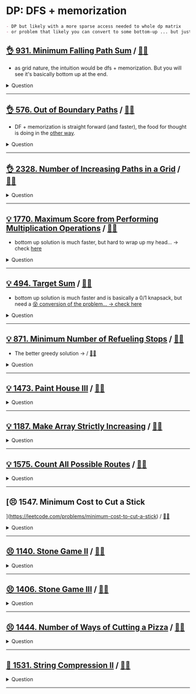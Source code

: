 # DP: DFS + memorization

```markdown
- DP but likely with a more sparse access needed to whole dp matrix
- or problem that likely you can convert to some bottom-up ... but just hard to think of
```

## [:ok_hand: 931. Minimum Falling Path Sum](https://leetcode.com/problems/minimum-falling-path-sum/description/) / [:man_technologist:](minimum_falling_path_sum.h)

- as grid nature, the intuition would be dfs + memorization. But you will see it's basically bottom up at the end.

<details><summary markdown="span">Question</summary>

```markdown
Given an n x n array of integers matrix, return the minimum sum of
any falling path through matrix.

A falling path starts at any element in the first row and chooses the element
in the next row that is either directly below or diagonally left/right.

Specifically, the next element from position (row, col) will be
(row + 1, col - 1), (row + 1, col), or (row + 1, col + 1).

Input: matrix = [[2,1,3],
                 [6,5,4],
                 [7,8,9]]
Output: 13
Explanation: There are two falling paths with a minimum sum
1->5->7  / 1->4->8
```

</details>

------------------------------------------------------------------------------

## [:ok_hand: 576. Out of Boundary Paths](https://leetcode.com/problems/out-of-boundary-paths/) / [:man_technologist:](out_of_bound_path_sol1.h)

- DF + memorization is straight forward (and faster), the food for thought is doing in the [other way](out_of_bound_path_sol2.h).

<details><summary markdown="span">Question</summary>

```markdown
There is an m x n grid with a ball.
- The ball is initially at the position [`startRow`, `startColumn`].
- You are allowed to move the ball to one of the four adjacent cells in the grid
  - (possibly out of the grid crossing the grid boundary).
- You can apply at most `maxMove` moves to the ball.

Given the five integers `m`, `n`, `maxMove`, `startRow`, `startColumn`
return the number of paths to move the ball out of the grid boundary.

Since the answer can be very large, return it modulo 10^9 + 7.
```

</details>

------------------------------------------------------------------------------

## [:ok_hand: 2328. Number of Increasing Paths in a Grid](https://leetcode.com/problems/number-of-increasing-paths-in-a-grid) / [:man_technologist:](number_of_increasing_paths_in_a_grid.h)

<details><summary markdown="span">Question</summary>

```markdown
You are given an m x n integer matrix grid, where you can move from a cell to
any adjacent cell in all 4 directions.

Return the number of strictly increasing paths in the grid such that you can
start from any cell and end at any cell.

Since the answer can be very large, return it modulo 10^9 + 7.

Input: grid = [[1,1],[3,4]]
Output: 8
Explanation: The strictly increasing paths are:
- Paths with length 1: [1], [1], [3], [4].
- Paths with length 2: [1 -> 3], [1 -> 4], [3 -> 4].
- Paths with length 3: [1 -> 3 -> 4].
The total number of paths is 4 + 3 + 1 = 8.
```

</details>

------------------------------------------------------------------------------

## [:bulb: 1770. Maximum Score from Performing Multiplication Operations](https://leetcode.com/problems/maximum-score-from-performing-multiplication-operations/) / [:man_technologist:](max_score_from_mul_ops.h)

- bottom up solution is much faster, but hard to wrap up my head... -> check [here](max_score_from_mul_ops_bottom_up.h)

<details><summary markdown="span">Question</summary>

```markdown
You are given two integer arrays
- nums of size n
- multipliers of size m
- where n >= m.

You begin with a score of 0.
You want to perform exactly m operations.

On the ith operation (1-indexed), you will:
- Choose one integer x from either the start or the end of the array nums.
- Add multipliers[i] * x to your score.
- Remove x from the array nums.
- Return the maximum score after performing m operations.

Input: nums = [1,2,3], multipliers = [3,2,1]
Output: 14
Explanation: An optimal solution is as follows:
- Choose from the end, [1,2,3], adding 3 * 3 = 9 to the score.
- Choose from the end, [1,2], adding 2 * 2 = 4 to the score.
- Choose from the end, [1], adding 1 * 1 = 1 to the score.
The total score is 9 + 4 + 1 = 14.
```

</details>

------------------------------------------------------------------------------

## [:bulb: 494. Target Sum](https://leetcode.com/problems/target-sum/) / [:man_technologist:](target_sum_dfs.h)

- bottom up solution is much faster and is basically a 0/1 knapsack, but need a [:dizzy_face: conversion of the problem... -> check here](../dp_01_knapsack/target_sum_bottom_up.h)

<details><summary markdown="span">Question</summary>

```markdown
You are given an integer array nums and an integer target.

You want to build an expression out of nums by adding one of the symbols '+' and
'-' before each integer in nums and then concatenate all the integers.

For example, if `nums = [2, 1]`, you can add a '+' before 2 and a '-' before 1
and concatenate them to build the expression "+2-1".

Return the number of different expressions that you can build, which evaluates
to target.

Input: nums = [1,1,1,1,1], target = 3
Output: 5

Explanation: There are 5 ways to assign symbols to make the sum of nums be target 3.
-1 + 1 + 1 + 1 + 1 = 3
+1 - 1 + 1 + 1 + 1 = 3
+1 + 1 - 1 + 1 + 1 = 3
+1 + 1 + 1 - 1 + 1 = 3
+1 + 1 + 1 + 1 - 1 = 3
```

</details>

------------------------------------------------------------------------------

## [:bulb: 871. Minimum Number of Refueling Stops](https://leetcode.com/problems/minimum-number-of-refueling-stops/) / [:man_technologist:](min_of_refueling_stops.h)

- The better greedy solution -> / [:man_technologist:](../greedy/min_of_refueling_stops_greedy.h)

<details><summary markdown="span">Question</summary>

```markdown
- A car travels from a starting position to a destination `target`

- There are gas stations along the way.
- The gas stations are represented as an array stations where
  - stations[i] = [position_i, fuel_i]
  - indicates that the ith gas station is position_i miles east of the starting
    position and has fuel_i liters of gas.

- The car has infinite tank of gas, which initially has `startFuel` in it.
- It uses one unit of gas per one mile that it drives.
- When the car reaches a gas station, it may stop and refuel, transferring all
  the gas from the station into the car.

- Return the minimum number of refueling stops the car must make in order to
 reach its destination. If it cannot reach the destination, return -1.
- Note that if the car reaches a gas station with 0 fuel left, the car can still
  refuel there.
- If the car reaches the destination with 0 fuel left, it is still considered to
  have arrived.

Input: target = 100, startFuel = 10, stations = [[10,60],[20,30],[30,30],[60,40]]
Output: 2
start with 10
drive to position 10, expending 10, refuel 60
drive from position 10 to position 60, 10 gas remains, then add the fuel 40
then we can arrive the target 100. We made 2 stops in total.

```

</details>

------------------------------------------------------------------------------

## [:bulb: 1473. Paint House III](https://leetcode.com/problems/paint-house-iii/) / [:man_technologist:](paint_house_iii.h)

<details><summary markdown="span">Question</summary>

```markdown
- There is a row of m houses in a small city
    - each house must be painted with one of the n colors (labeled from 1 to n)
    - some houses that have been painted (non-zero color) not be painted again.

- A neighborhood is a maximal group of continuous houses with the same color.
    - For example: houses = [1,2,2,3,3,2,1,1] contains 5 neighborhoods
      `[{1}, {2,2}, {3,3}, {2}, {1,1}].`
- Given an array houses, an m x n matrix cost and an integer `target` where:
    - houses[i]: is the color of the house i, 0 if the house is not painted yet.
    - cost[i][j]: is the cost of paint the house i with the color j + 1.
- Return the minimum cost of painting all the remaining houses in such a way
  that there are exactly `target` neighborhoods.
  - If it is not possible, return -1.

Input: houses = [0,0,0,0,0],
       cost = [[1,10],[10,1],[10,1],[1,10],[5,1]], m = 5, n = 2, target = 3

Output: 9
Explanation: Paint houses of this way [1,2,2,1,1]
- This array contains target = 3 neighborhoods, [{1}, {2,2}, {1,1}].
- Cost of paint all houses (1 + 1 + 1 + 1 + 5) = 9.
```

</details>

------------------------------------------------------------------------------

## [:bulb: 1187. Make Array Strictly Increasing](https://leetcode.com/problems/make-array-strictly-increasing) / [:man_technologist:](make_arr_strictly_increasing.h)

<details><summary markdown="span">Question</summary>

```markdown
Given two integer arrays arr1 and arr2, return the minimum number of operations
(possibly zero) needed to make arr1 strictly increasing.

In one operation, you can choose two indices 0 <= i < arr1.length and
0 <= j < arr2.length and do the assignment arr1[i] = arr2[j].

If there is no way to make arr1 strictly increasing, return -1.

Input: arr1 = [1,5,3,6,7], arr2 = [4,3,1]
Output: 2
Explanation: Replace 5 with 3 and then replace 3 with 4. arr1 = [1, 3, 4, 6, 7].

Input: arr1 = [1,5,3,6,7], arr2 = [1,6,3,3]
Output: -1
Explanation: You can't make arr1 strictly increasing.
```

</details>

------------------------------------------------------------------------------

## [:bulb: 1575. Count All Possible Routes](https://leetcode.com/problems/count-all-possible-routes) / [:man_technologist:](count_all_possible_routes.h)

<details><summary markdown="span">Question</summary>

```markdown
You are given an array of distinct positive integers locations where locations[i] represents the position of city i. You are also given integers start, finish and fuel representing the starting city, ending city, and the initial amount of fuel you have, respectively.

At each step, if you are at city i, you can pick any city j such that j != i and 0 <= j < locations.length and move to city j. Moving from city i to city j reduces the amount of fuel you have by |locations[i] - locations[j]|. Please notice that |x| denotes the absolute value of x.

Notice that fuel cannot become negative at any point in time, and that you are allowed to visit any city more than once (including start and finish).

Return the count of all possible routes from start to finish. Since the answer may be too large, return it modulo 10^9 + 7.

Input: locations = [2,3,6,8,4], start = 1, finish = 3, fuel = 5
Output: 4
Explanation: The following are all possible routes, each uses 5 units of fuel:
1(@3) -> 3(@8)
1(@3) -> 2(@6) -> 3(@8)
1(@3) -> 4(@4) -> 3(@8)
1(@3) -> 4(@4) -> 2(@6) -> 3(@8)
```

</details>

------------------------------------------------------------------------------


## [:persevere: 1547. Minimum Cost to Cut a Stick
](https://leetcode.com/problems/minimum-cost-to-cut-a-stick) / [:man_technologist:](min_cost_to_cut_a_stick.h)

<details><summary markdown="span">Question</summary>

```markdown
Given a wooden stick of length n units.

The stick is labelled from 0 to n.

Given an integer array cuts where cuts[i] denotes a position you should perform
a cut at.

You should perform the cuts in order, you can change the order of the cuts as
you wish.

The cost of one cut is the length of the stick to be cut, the total cost is the
sum of costs of all cuts.

When you cut a stick, it will be split into two smaller sticks (i.e. the sum of
their lengths is the length of the stick before the cut).


Return the minimum total cost of the cuts.


Input: n = 7, cuts = [1,3,4,5]
Output: 16

say (x, y) is stick's starting and endpoint

(0, 7) -> cut 3 (cost 7 - 0 = 7) => (0, 3) (3, 7)
       -> cut 5 (cost 7 - 3 = 4) => (0, 3) (3, 5) (5, 7)
       -> cut 1 (cost 3 - 0 = 3) => (0, 1) (1, 3) (3, 5) (5, 7)
       -> cut 4 (cost 5 - 3 = 2) => (0, 1) (1, 3) (3, 4) (4, 5) (5, 7)
       -> total: 7 + 4 + 3 + 2 = 16

(0, 7) -> cut 1 (cost 7 - 0 = 7) => (0, 1) (1, 7)
       -> cut 3 (cost 7 - 1 = 6) => (0, 1) (1, 3) (3, 7)
       -> cut 4 (cost 5 - 3 = 2) => (0, 1) (1, 3) (3, 4) (4, 7)
       -> cut 5 (cost 7 - 4 = 3) => (0, 1) (1, 3) (3, 4) (4, 5) (5, 7)
       -> total: 7 + 6 + 2 + 3 = 18

```

</details>

------------------------------------------------------------------------------

## [:persevere: 1140. Stone Game II](https://leetcode.com/problems/stone-game-ii) / [:man_technologist:](stone_game_ii.h)

<details><summary markdown="span">Question</summary>

```markdown
Alice and Bob continue their games with piles of stones.

There are a number of piles arranged in a row, and each pile has a positive integer number of stones piles[i].

The objective of the game is to end with the most stones.

Alice and Bob take turns, with Alice starting first.  Initially, M = 1.

On each player's turn, that player can
- take all the stones in the first X remaining piles, where 1 <= X <= 2M.
- Then, we set M = max(M, X).

- The game continues until all the stones have been taken.

Assuming Alice and Bob play optimally, return the maximum number of stones Alice can get.

Input: piles = [2,7,9,4,4]
Output: 10

Explanation:  If Alice takes one pile at the beginning, Bob takes two piles, then Alice takes 2 piles again. Alice can get 2 + 4 + 4 = 10 piles in total. If Alice takes two piles at the beginning, then Bob can take all three piles left. In this case, Alice get 2 + 7 = 9 piles in total. So we return 10 since it's larger. 

```

</details>

------------------------------------------------------------------------------

## [:persevere: 1406. Stone Game III](https://leetcode.com/problems/stone-game-iii) / [:man_technologist:](stone_game_iii.h)

<details><summary markdown="span">Question</summary>

```markdown
Alice and Bob continue their games with piles of stones.

There are several stones arranged in a row, and each stone has an associated
value which is an integer given in the array stoneValue.

Alice and Bob take turns, with Alice starting first.

On each player's turn, that player can take 1, 2, or 3 stones from the first
remaining stones in the row.

The score of each player is the sum of the values of the stones taken.
The score of each player is 0 initially.

The objective of the game is to end with the highest score,
and the winner is the player with the highest score and there could be a tie.

The game continues until all the stones have been taken.

Assume Alice and Bob play optimally.

Return "Alice" if Alice will win, "Bob" if Bob will win, or
"Tie" if they will end the game with the same score.

Input: values = [1,2,3,7]
Output: "Bob"
Explanation: Alice will always lose. Her best move will be to take three piles and the score become 6. Now the score of Bob is 7 and Bob wins.

Input: values = [1,2,3,6]
Output: "Tie"
Explanation: Alice cannot win this game. She can end the game in a draw if she decided to choose all the first three piles, otherwise she will lose.

```

</details>

------------------------------------------------------------------------------

## [:persevere: 1444. Number of Ways of Cutting a Pizza](https://leetcode.com/problems/number-of-ways-of-cutting-a-pizza) / [:man_technologist:](number_of_ways_of_cutting_pizza.h)

<details><summary markdown="span">Question</summary>

```markdown
Given a rectangular pizza represented as a rows x cols matrix containing the
following characters: 'A' (an apple) and '.' (empty cell) and given the integer
k. You have to cut the pizza into k pieces using k-1 cuts.

For each cut you choose the direction: vertical or horizontal, then you choose a
cut position at the cell boundary and cut the pizza into two pieces.

If you cut the pizza vertically, give the left part of the pizza to a person.
If you cut the pizza horizontally, give the upper part of the pizza to a person.
Give the last piece of pizza to the last person.

Return the number of ways of cutting the pizza such that each piece contains at
least one apple.

Since the answer can be a huge number, return this modulo 10^9 + 7.


Input: pizza = ["A..",
                "AAA",
                "..."], k = 3
Output: 3

After cut, mark as ~.

H_0 = cut row-0 horizontally
V_3 = cut col-3 vertically

"A.."  H_0   "~~~"   V_0   "~~~"
"AAA"   =>   "AAA"    =>   "~AA"
"..."        "..."         "~.."

"A.."  H_0   "~~~"   V_2   "~~~"
"AAA"   =>   "AAA"    =>   "AA~"
"..."        "..."         "..~"

"A.."  V_0   "~.."   V_1   "~~."
"AAA"   =>   "~AA"    =>   "~~A"
"..."        "~.."         "~~."

```

</details>

------------------------------------------------------------------------------

## [:exploding_head: 1531. String Compression II](https://leetcode.com/problems/string-compression-ii/) / [:man_technologist:](string_compression_ii.h)

<details><summary markdown="span">Question</summary>

```markdown
Run-length encoding is a string compression method that works by
replacing consecutive identical characters (repeated 2 or more times) with the
concatenation of the character and the number marking the count of the
characters (length of the run).
- "aabccc" --> "a2bc3".
- Notice that in this problem, we are not adding '1' after single characters.

Given a string s and an integer k. You need to delete at most k characters from
s such that the run-length encoded version of s has minimum length.

Find the minimum length of the run-length encoded version of s after deleting at
most k characters.

Input: s = "aaabcccd", k = 2
Output: 4
- Explanation:
- Compressing s without deleting anything will give us "a3bc3d" of length 6.
- Deleting any of the characters 'a' or 'c' would at most decrease the length of
  the compressed string to 5, for instance delete 2 'a' then we will have
  s = "abcccd" which compressed is abc3d.
- Therefore, the optimal way is to delete 'b' and 'd', then the compressed
version of s will be "a3c3" of length 4.
```

</details>

------------------------------------------------------------------------------
